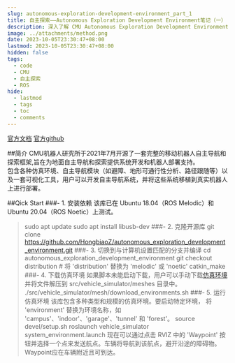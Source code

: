```yaml
---
slug: autonomous-exploration-development-environment_part_1
title: 自主探索——Autonomous Exploration Development Environment笔记（一）
description: 深入了解 CMU Autonomous Exploration Development Environment 的代码结构和实现细节
image: ../attachments/method.png 
date: 2023-10-05T23:30:47+08:00
lastmod: 2023-10-05T23:30:47+08:00
hidden: false 
tags:
  - code
  - CMU
  - 自主探索
  - ROS
hide: 
  - lastmod
  - tags
  - toc
  - comments
---
```

[官方文档](https://www.cmu-exploration.com/)
[官方github](https://github.com/HongbiaoZ/autonomous_exploration_development_environment)

##简介
CMU机器人研究所于2021年7月开源了一套完整的移动机器人自主导航和探索框架,旨在为地面自主导航和探索提供系统开发和机器人部署支持。  
包含各种仿真环境、自主导航模块（如避障、地形可通行性分析、路径跟随等）以及一套可视化工具，用户可以开发自主导航系统，并将这些系统移植到真实机器人上进行部署。

##Qick Start
###- 1. 安装依赖
该库已在 Ubuntu 18.04（ROS Melodic）和 Ubuntu 20.04（ROS Noetic）上测试。
> sudo apt update
> sudo apt install libusb-dev
###- 2. 克隆开源库
> git clone https://github.com/HongbiaoZ/autonomous_exploration_development_environment.git
###- 3. 切换到与计算机设置匹配的分支并编译
> cd autonomous_exploration_development_environment
> git checkout distribution  # 将 'distribution' 替换为 'melodic' 或 'noetic'
> catkin_make
###- 4. 下载仿真环境
如果脚本未能启动下载，用户可以手动下载[仿真环境](https://drive.google.com/file/d/1GMT8tptb3nAb87F8eFfmIgjma6Bu0reV/view)并将文件解压到 src/vehicle_simulator/meshes 目录中。
> ./src/vehicle_simulator/mesh/download_environments.sh
###- 5. 运行仿真环境
该库包含多种类型和规模的仿真环境。要启动特定环境，
将 'environment' 替换为环境名称，如 'campus'、'indoor'、'garage'、'tunnel' 和 'forest'。
> source devel/setup.sh
> roslaunch vehicle_simulator system_environment.launch
现在可以通过点击 RVIZ 中的 'Waypoint' 按钮并选择一个点来发送航点。车辆将导航到该航点，避开沿途的障碍物。Waypoint应在车辆附近且可到达。

